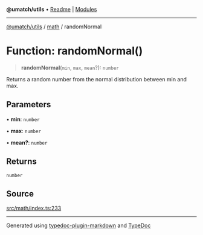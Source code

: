 **@umatch/utils** • [Readme](../../index.md) \| [Modules](../../modules.md)

***

[@umatch/utils](../../modules.md) / [math](../index.md) / randomNormal

# Function: randomNormal()

> **randomNormal**(`min`, `max`, `mean`?): `number`

Returns a random number from the normal distribution between min and max.

## Parameters

• **min**: `number`

• **max**: `number`

• **mean?**: `number`

## Returns

`number`

## Source

[src/math/index.ts:233](https://github.com/umatch-oficial/utils/blob/4c813c4/src/math/index.ts#L233)

***

Generated using [typedoc-plugin-markdown](https://www.npmjs.com/package/typedoc-plugin-markdown) and [TypeDoc](https://typedoc.org/)
